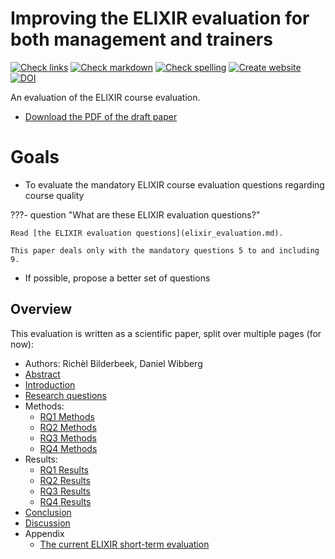 # Improving the ELIXIR evaluation for both management and trainers

<!-- markdownlint-disable MD013 --><!-- Badges cannot be split up over lines, hence will break 80 characters per line -->

[![Check links](https://github.com/NBISweden/elixir_evaluation_evaluation/actions/workflows/check_links.yaml/badge.svg?branch=main)](https://github.com/NBISweden/elixir_evaluation_evaluation/actions/workflows/check_links.yaml)
[![Check markdown](https://github.com/NBISweden/elixir_evaluation_evaluation/actions/workflows/check_markdown.yaml/badge.svg?branch=main)](https://github.com/NBISweden/elixir_evaluation_evaluation/actions/workflows/check_markdown.yaml)
[![Check spelling](https://github.com/NBISweden/elixir_evaluation_evaluation/actions/workflows/check_spelling.yaml/badge.svg?branch=main)](https://github.com/NBISweden/elixir_evaluation_evaluation/actions/workflows/check_spelling.yaml)
[![Create website](https://github.com/NBISweden/elixir_evaluation_evaluation/actions/workflows/create_website.yaml/badge.svg?branch=main)](https://github.com/NBISweden/elixir_evaluation_evaluation/actions/workflows/create_website.yaml)
[![DOI](https://zenodo.org/badge/DOI/10.5281/zenodo.14893418.svg)](https://doi.org/10.5281/zenodo.14893418)

<!-- markdownlint-enable MD013 -->

An evaluation of the ELIXIR course evaluation.

- [Download the PDF of the draft paper](paper.pdf)

# Goals

- To evaluate the mandatory ELIXIR course evaluation questions
  regarding course quality

???- question "What are these ELIXIR evaluation questions?"

    Read [the ELIXIR evaluation questions](elixir_evaluation.md).

    This paper deals only with the mandatory questions 5 to and including 9.

- If possible, propose a better set of questions

## Overview

This evaluation is written as a scientific paper,
split over multiple pages (for now):

- Authors: Richèl Bilderbeek, Daniel Wibberg
- [Abstract](abstract.md)
- [Introduction](introduction.md)
- [Research questions](research_questions.md)
- Methods:
    - [RQ1 Methods](methods_1.md)
    - [RQ2 Methods](methods_2.md)
    - [RQ3 Methods](methods_3.md)
    - [RQ4 Methods](methods_4.md)
- Results:
    - [RQ1 Results](results_1.md)
    - [RQ2 Results](results_2.md)
    - [RQ3 Results](results_3.md)
    - [RQ4 Results](results_4.md)
- [Conclusion](conclusion.md)
- [Discussion](discussion.md)
- Appendix
    - [The current ELIXIR short-term evaluation](elixir_evaluation.md)

